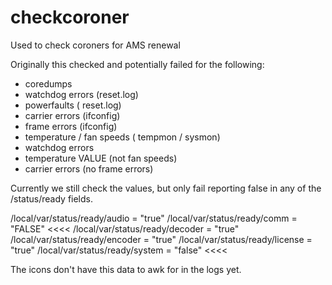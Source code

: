# checkcoroner
Used to check coroners for AMS renewal

Originally this checked and potentially failed for  the following:
* coredumps 
* watchdog errors (reset.log) 
* powerfaults ( reset.log) 
* carrier errors (ifconfig) 
* frame errors (ifconfig)
* temperature / fan speeds ( tempmon / sysmon) 
* watchdog errors 
* temperature VALUE (not fan speeds) 
* carrier errors (no frame errors) 

Currently we still check the values, but only fail reporting false in any of the /status/ready fields. 

/local/var/status/ready/audio = "true"
/local/var/status/ready/comm = "FALSE"   <<<< 
/local/var/status/ready/decoder = "true"
/local/var/status/ready/encoder = "true"
/local/var/status/ready/license = "true"
/local/var/status/ready/system = "false" <<<< 

The icons don't have this data to awk for in the logs yet. 
